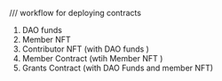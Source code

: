 /// workflow for deploying contracts

1. DAO funds
2. Member NFT
3. Contributor NFT (with DAO funds )
4. Member Contract (wtih Member NFT )
5. Grants Contract (with DAO Funds and member NFT)
